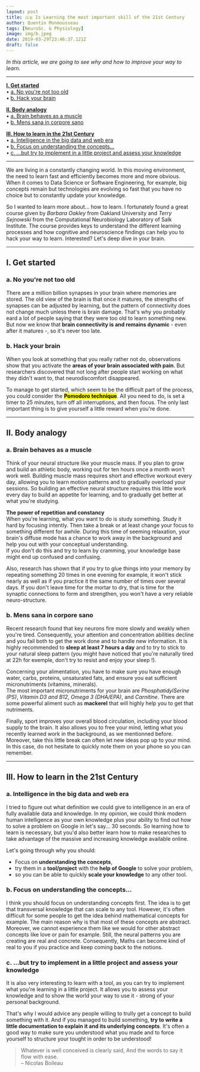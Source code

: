 ```yaml
---
layout: post
title: 🇬🇧 Is Learning the most important skill of the 21st Century
author: Quentin Monmousseau
tags: [NeuroSc. & Physiology]
image: img/b.jpeg
date: 2019-03-29T23:46:37.121Z
draft: false
---
```


*In this article, we are going to see why and how to improve your way to learn.*

---

**[I. Get started](#one)**  
• [a. No you're not too old](#one-one)  
• [b. Hack your brain](#one-two)  

**[II. Body analogy](#two)**  
• [a. Brain behaves as a muscle](#two-one)  
• [b. Mens sana in corpore sano](#two-two)  

**[III. How to learn in the 21st Century](#three)**  
• [a. Intelligence in the big data and web era](#three-one)  
• [b. Focus on understanding the concepts...](#three-two)  
• [c. ...but try to implement in a little project and assess your knowledge](#three-three)

---

We are living in a constantly changing world. In this moving environment, the need to learn fast and efficiently becomes more and more obvious. When it comes to Data Science or Software Engineering, for example, big concepts remain but technologies are evolving so fast that you have no choice but to constantly update your knowledge.

So I wanted to learn more about... how to learn. I fortunately found a great course given by *Barbara Oakley* from Oakland University and *Terry Sejnowski* from the Computational Neurobiology Laboratory of Salk Institute. The course provides keys to understand the different learning processes and how cognitive and neuroscience findings can help you to hack your way to learn. Interested? Let's deep dive in your brain.

---

## I. Get started

### a. No you're not too old <a id="one"></a>

There are a million billion synapses in your brain where memories are stored. The old view of the brain is that once it matures, the strengths of synapses can be adjusted by learning, but the pattern of connectivity does not change much unless there is brain damage. That's why you probably eard a lot of people saying that they were too old to learn something new. But now we know that **brain connectivity is and remains dynamic** - even after it matures -, so it's never too late.

### b. Hack your brain

When you look at something that you really rather not do, observations show that you activate the **areas of your brain associated with pain**. But researchers discovered that not long after people start working on what they didn't want to, that neurodiscomfort disappeared.

To manage to get started, which seem to be the difficult part of the process, you could consider the <mark>**Pomodoro technique**</mark>. All you need to do, is set a timer to 25 minutes, turn off all interruptions, and then focus. The only last important thing is to give yourself a little reward when you're done.

---

## II. Body analogy

### a. Brain behaves as a muscle

Think of your neural structure like your muscle mass. If you plan to grow and build an athletic body, working out for ten hours once a month won't work well. Building muscle mass requires short and effective workout every day, allowing you to learn motion patterns and to gradually overload your sessions. So building an effective neural structure requires this little work every day to build an appetite for learning, and to gradually get better at what you're studying.

**The power of repetition and constancy**  
When you're learning, what you want to do is study something. Study it hard by focusing intently. Then take a break or at least change your focus to something different for awhile. During this time of seeming relaxation, your brain's diffuse mode has a chance to work away in the background and help you out with your conceptual understanding.  
If you don't do this and try to learn by cramming, your knowledge base might end up confused and confusing.

Also, research has shown that if you try to glue things into your memory by repeating something 20 times in one evening for example, it won't stick nearly as well as if you practice it the same number of times over several days. If you don't leave time for the mortar to dry, that is time for the synaptic connections to form and strengthen, you won't have a very reliable neuro-structure.

### b. Mens sana in corpore sano

Recent research found that key neurons fire more slowly and weakly when you're tired. Consequently, your attention and concentration abilities decline and you fail both to get the work done and to handle new information.
It is highly recommended to **sleep at least 7 hours a day** and to try to stick to your natural sleep pattern (you might have noticed that you're naturally tired at 22h for exemple, don't try to resist and enjoy your sleep !).

Concerning your alimentation, you have to make sure you have enough water, carbs, proteins, unsaturated fats, and ensure you eat sufficient micronutriments (vitamins, minerals).  
The most important micronutriments for your brain are *PhosphatidylSerine (PS)*, *Vitamin D3 and B12*, *Omega 3 (DHA/EPA)*, and *Carnitine*. There are some powerful aliment such as **mackerel** that will highly help you to get that nutriments.

Finally, sport improves your overall blood circulation, including your blood supply to the brain. It also allows you to free your mind, letting what you recently learned work in the background, as we mentionned before. Moreover, take this little break can often let new ideas pop up to your mind. In this case, do not hesitate to quickly note them on your phone so you can remember.

---

## III. How to learn in the 21st Century

### a. Intelligence in the big data and web era

I tried to figure out what definition we could give to intelligence in an era of fully available data and knowledge.
In my opinion, we could think modern human intelligence as your own knowledge plus your ability to find out how to solve a problem on Google in let's say... 30 seconds. So learning how to learn is necessary, but you'd also better learn how to make researches to take advantage of the massive and increasing knowledge available online.

Let's going through why you should:
- Focus on **understanding the concepts**,
- try them in a **tool/project** with the **help of Google** to solve your problem,
- so you can be able to quickly **scale your knowledge** to any other tool.

### b. Focus on understanding the concepts...

I think you should focus on understanding concepts first. The idea is to get that transversal knowledge that can scale to any tool.
However, it's often difficult for some people to get the idea behind mathematical concepts for example. The main reason why is that most of these concepts are abstract. Moreover, we cannot experience them like we would for other abstract concepts like love or pain for example. Still, the neural patterns you are creating are real and concrete. Consequently, Maths can become kind of real to you if you practice and keep coming back to the notions.

### c. ...but try to implement in a little project and assess your knowledge

It is also very interesting to learn with a tool, as you can try to implement what you're learning in a little project. It allows you to assess your knowledge and to show the world your way to use it - strong of your personal background.

That's why I would advice any people willing to trully get a concept to build something with it. And if you managed to build something, **try to write a little documentation to explain it and its underlying concepts**. It's often a good way to make sure you understood what you made and to force yourself to structure your tought in order to be understood!

> Whatever is well conceived is clearly said, And the words to say it flow with ease.  
> – Nicolas Boileau